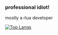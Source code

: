 ### professional idiot!
mostly a rlua developer

[![Top Langs](https://github-readme-stats.vercel.app/api/top-langs/?username=ScrapedMeteor&langs_count=8&theme=radical)](https://github.com/anuraghazra/github-readme-stats)
